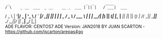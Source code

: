      _                                   _  _     ____        
    / \    _ __  ___  _ __    __ _  ___ | || |   / ___|  ___  
   / _ \  | '__|/ _ \| '_ \  / _` |/ __|| || |_ | |  _  / _ \ 
  / ___ \ | |  |  __/| |_) || (_| |\__ \|__   _|| |_| || (_) |
 /_/   \_\|_|   \___|| .__/  \__,_||___/   |_|   \____| \___/ 
                     |_|                                      
ADE FLAVOR: CENTOS7
ADE Version: JAN2018
BY JUAN SCARTON - https://github.com/jscarton/arepas4go
